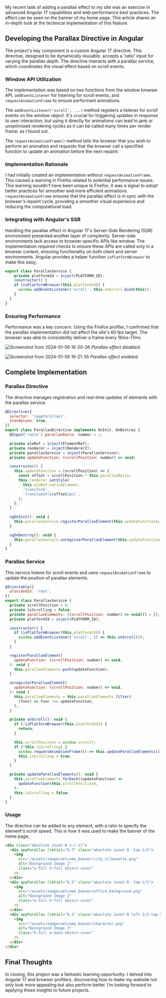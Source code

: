My recent task of adding a parallax effect to my site was an exercise in advanced Angular 17 capabilities and web performance best practices. The effect can be seen on the banner of my home page. This article shares an in-depth look at the technical implementation of this feature.

## Developing the Parallax Directive in Angular

The project's key component is a custom Angular 17 directive. This directive, designed to be dynamically reusable, accepts a 'ratio' input for varying the parallax depth. The directive interacts with a parallax service, which coordinates the visual effect based on scroll events.

### Window API Utilization

The implementation was based on two functions from the window browser API, `addEventListener` for listening for scroll events, and `requestAnimationFrame` to ensure performant animations.

The `addEventListener('scroll', ...)` method registers a listener for scroll events on the window object. It's crucial for triggering updates in response to user interaction, but using it directly for animations can lead to jank or unoptimized rendering cycles as it can be called many times per render frame; as I found out.

The `requestAnimationFrame()` method tells the browser that you wish to perform an animation and requests that the browser call a specified function to update an animation before the next repaint.

### Implementation Rationale

I had initially created an implementation without `requestAnimationFrame`. This caused a warning in Firefox related to potential performance issues. This warning wouldn't have been unique to Firefox, it was a signal to adopt better practices for smoother and more efficient animations. `requestAnimationFrame` ensures that the parallax effect is in sync with the browser's repaint cycle, providing a smoother visual experience and reducing the computational load.

### Integrating with Angular's SSR

Handling the parallax effect in Angular 17's Server-Side Rendering (SSR) environment presented another layer of complexity. Server-side environments lack access to browser-specific APIs like window. The implementation required checks to ensure these APIs are called only in a browser context, ensuring functionality on both client and server environments. Angular provides a helper function `isPlatformBrowser` to make this easy,

```js
export class ParallaxService {
    private platformId = inject(PLATFORM_ID);
    constructor() {
    if (isPlatformBrowser(this.platformId)) {
      window.addEventListener('scroll', this.onScroll.bind(this));
    }
  }
}
```

### Ensuring Performance

Performance was a key concern. Using the Firefox profiler, I confirmed that the parallax implementation did not affect the site's 60 fps target. The browser was able to consistently deliver a frame every 16ms-17ms.

![Screenshot from 2024-01-06 16-20-36](https://github.com/computebender/benmunrome-articles/assets/8071151/c14eed66-da05-4c60-820b-e8ac24e1c8bb)
_Parallax effect disabled._

![Screenshot from 2024-01-06 16-21-35](https://github.com/computebender/benmunrome-articles/assets/8071151/e56ff03b-091b-4ca0-8196-a2af737d84ca)
_Parallax effect enabled._

## Complete Implementation

### Parallax Directive

The directive manages registration and real-time updates of elements with the parallax service.

```js
@Directive({
  selector: '[appParallax]',
  standalone: true,
})
export class ParallaxDirective implements OnInit, OnDestroy {
  @Input('ratio') parallaxRatio: number = 1;

  private eleRef = inject(ElementRef);
  private renderer = inject(Renderer2);
  private parallaxService = inject(ParallaxService);
  private updateFunction: (scrollPosition: number) => void;

  constructor() {
    this.updateFunction = (scrollPosition) => {
      const offset = scrollPosition * this.parallaxRatio;
      this.renderer.setStyle(
        this.eleRef.nativeElement,
        'transform',
        `translateY(${offset}px)`,
      );
    };
  }

  ngOnInit(): void {
    this.parallaxService.registerParallaxElement(this.updateFunction);
  }

  ngOnDestroy(): void {
    this.parallaxService.unregisterParallaxElement(this.updateFunction);
  }
}

```

### Parallax Service

This service listens for scroll events and uses `requestAnimationFrame` to update the position of parallax elements.

```js
@Injectable({
  providedIn: 'root',
})
export class ParallaxService {
  private scrollPosition = 0;
  private isScrolling = false;
  private parallaxElements: ((scrollPosition: number) => void)[] = [];
  private platformId = inject(PLATFORM_ID);

  constructor() {
    if (isPlatformBrowser(this.platformId)) {
      window.addEventListener('scroll', () => this.onScroll());
    }
  }

  registerParallaxElement(
    updateFunction: (scrollPosition: number) => void,
  ): void {
    this.parallaxElements.push(updateFunction);
  }

  unregisterParallaxElement(
    updateFunction: (scrollPosition: number) => void,
  ): void {
    this.parallaxElements = this.parallaxElements.filter(
      (func) => func !== updateFunction,
    );
  }

  private onScroll(): void {
    if (!isPlatformBrowser(this.platformId)) {
      return;
    }

    this.scrollPosition = window.scrollY;
    if (!this.isScrolling) {
      window.requestAnimationFrame(() => this.updateParallaxElements());
      this.isScrolling = true;
    }
  }

  private updateParallaxElements(): void {
    this.parallaxElements.forEach((updateFunction) =>
      updateFunction(this.scrollPosition),
    );
    this.isScrolling = false;
  }
}

```

### Usage

The directive can be added to any element, with a ratio to specify the element's scroll speed. This is how it was used to make the banner of the home page,

```html
<div class="absolute inset-0 z-[-1]">
  <div appParallax [ratio]="0.7" class="absolute inset-0 -top-1/2">
    <img
      src="/assets/image/welcome_banner/city_silhouette.png"
      alt="Background Image 1"
      class="w-full h-full object-cover"
    />
  </div>
  <div appParallax [ratio]="0.5" class="absolute inset-0 -top-1/2">
    <img
      src="/assets/image/welcome_banner/office_background.png"
      alt="Background Image 2"
      class="w-full h-full object-cover"
    />
  </div>
  <div appParallax [ratio]="0.3" class="absolute inset-0 left-1/2 top-20">
    <img
      src="/assets/image/welcome_banner/character.png"
      alt="Background Image 3"
      class="h-full w-auto object-cover"
    />
  </div>
</div>
```

## Final Thoughts

In closing, this project was a fantastic learning opportunity. I delved into Angular 17 and browser profilers, discovering how to make my website not only look more appealing but also perform better. I’m looking forward to applying these insights to future projects.
